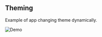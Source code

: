 ## Theming

Example of app changing theme dynamically.

![Demo](https://raw.githubusercontent.com/vitalets/react-native-extended-stylesheet/master/examples/theming/demo.gif)
